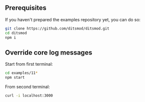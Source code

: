 ## Prerequisites

If you haven't prepared the examples repository yet, you can do so:

```bash
git clone https://github.com/ditsmod/ditsmod.git
cd ditsmod
npm i
```

## Override core log messages

Start from first terminal:

```bash
cd examples/11*
npm start
```

From second terminal:

```bash
curl -i localhost:3000
```
